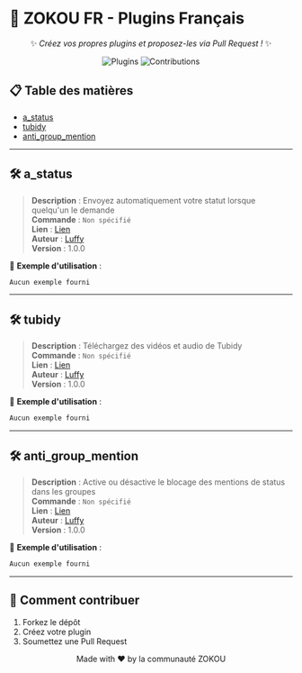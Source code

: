 # 🎉 ZOKOU FR - Plugins Français

<div align="center">
  
✨ *Créez vos propres plugins et proposez-les via Pull Request !* ✨  

![Plugins](https://img.shields.io/badge/Total_Plugins-3-blue) 
![Contributions](https://img.shields.io/badge/Contributions-Welcome-green)

</div>

## 📋 Table des matières
- [a_status](#a_status)
- [tubidy](#tubidy)
- [anti_group_mention](#anti_group_mention)

---


## 🛠 a_status 

> **Description** : Envoyez automatiquement votre statut lorsque quelqu'un le demande  
> **Commande** : `Non spécifié`  
> **Lien** : [Lien](https://gist.github.com/stark989ioio/93bbc56e1be9c90546bfb949efb622ea)  
> **Auteur** : [Luffy](#)  
> **Version** : 1.0.0  



🔹 **Exemple d'utilisation** :  
```bash
Aucun exemple fourni
```

---

## 🛠 tubidy 

> **Description** : Téléchargez des vidéos et audio de Tubidy  
> **Commande** : `Non spécifié`  
> **Lien** : [Lien](https://gist.github.com/stark989ioio/6682680cbf478c41f06052130d995aa4)  
> **Auteur** : [Luffy](#)  
> **Version** : 1.0.0  



🔹 **Exemple d'utilisation** :  
```bash
Aucun exemple fourni
```

---

## 🛠 anti_group_mention 

> **Description** : Active ou désactive le blocage des mentions de status dans les groupes  
> **Commande** : `Non spécifié`  
> **Lien** : [Lien](https://gist.github.com/stark989ioio/c5456fd2e2722dd8f55c0d1cda359175)  
> **Auteur** : [Luffy](#)  
> **Version** : 1.0.0  



🔹 **Exemple d'utilisation** :  
```bash
Aucun exemple fourni
```

---


## 🤝 Comment contribuer
1. Forkez le dépôt
2. Créez votre plugin
3. Soumettez une Pull Request

<div align="center">
  
Made with ❤️ by la communauté ZOKOU

</div>

